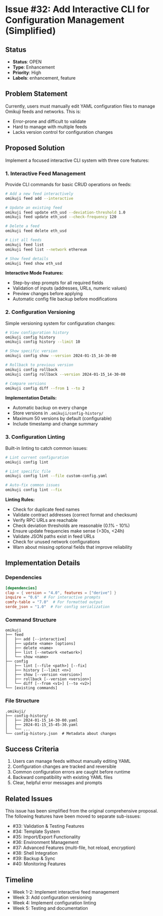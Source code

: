 # Issue #32: Add Interactive CLI for Configuration Management (Simplified)

## Status
- **Status**: OPEN
- **Type**: Enhancement
- **Priority**: High
- **Labels**: enhancement, feature

## Problem Statement
Currently, users must manually edit YAML configuration files to manage Omikuji feeds and networks. This is:
- Error-prone and difficult to validate
- Hard to manage with multiple feeds
- Lacks version control for configuration changes

## Proposed Solution
Implement a focused interactive CLI system with three core features:

### 1. Interactive Feed Management
Provide CLI commands for basic CRUD operations on feeds:

```bash
# Add a new feed interactively
omikuji feed add --interactive

# Update an existing feed
omikuji feed update eth_usd --deviation-threshold 1.0
omikuji feed update eth_usd --check-frequency 120

# Delete a feed
omikuji feed delete eth_usd

# List all feeds
omikuji feed list
omikuji feed list --network ethereum

# Show feed details
omikuji feed show eth_usd
```

**Interactive Mode Features:**
- Step-by-step prompts for all required fields
- Validation of inputs (addresses, URLs, numeric values)
- Preview changes before applying
- Automatic config file backup before modifications

### 2. Configuration Versioning
Simple versioning system for configuration changes:

```bash
# View configuration history
omikuji config history
omikuji config history --limit 10

# Show specific version
omikuji config show --version 2024-01-15_14-30-00

# Rollback to previous version
omikuji config rollback
omikuji config rollback --version 2024-01-15_14-30-00

# Compare versions
omikuji config diff --from 1 --to 2
```

**Implementation Details:**
- Automatic backup on every change
- Store versions in `.omikuji/config-history/`
- Maximum 50 versions by default (configurable)
- Include timestamp and change summary

### 3. Configuration Linting
Built-in linting to catch common issues:

```bash
# Lint current configuration
omikuji config lint

# Lint specific file
omikuji config lint --file custom-config.yaml

# Auto-fix common issues
omikuji config lint --fix
```

**Linting Rules:**
- Check for duplicate feed names
- Validate contract addresses (correct format and checksum)
- Verify RPC URLs are reachable
- Check deviation thresholds are reasonable (0.1% - 10%)
- Ensure update frequencies make sense (>30s, <24h)
- Validate JSON paths exist in feed URLs
- Check for unused network configurations
- Warn about missing optional fields that improve reliability

## Implementation Details

### Dependencies
```toml
[dependencies]
clap = { version = "4.0", features = ["derive"] }
inquire = "0.6"  # For interactive prompts
comfy-table = "7.0"  # For formatted output
serde_json = "1.0"  # For config serialization
```

### Command Structure
```
omikuji
├── feed
│   ├── add [--interactive]
│   ├── update <name> [options]
│   ├── delete <name>
│   ├── list [--network <network>]
│   └── show <name>
├── config
│   ├── lint [--file <path>] [--fix]
│   ├── history [--limit <n>]
│   ├── show [--version <version>]
│   ├── rollback [--version <version>]
│   └── diff [--from <v1>] [--to <v2>]
└── [existing commands]
```

### File Structure
```
.omikuji/
├── config-history/
│   ├── 2024-01-15_14-30-00.yaml
│   ├── 2024-01-15_15-45-30.yaml
│   └── ...
└── config-history.json  # Metadata about changes
```

## Success Criteria
1. Users can manage feeds without manually editing YAML
2. Configuration changes are tracked and reversible
3. Common configuration errors are caught before runtime
4. Backward compatibility with existing YAML files
5. Clear, helpful error messages and prompts

## Related Issues
This issue has been simplified from the original comprehensive proposal. The following features have been moved to separate sub-issues:
- #33: Validation & Testing Features
- #34: Template System
- #35: Import/Export Functionality
- #36: Environment Management
- #37: Advanced Features (multi-file, hot reload, encryption)
- #38: Shell Integration
- #39: Backup & Sync
- #40: Monitoring Features

## Timeline
- Week 1-2: Implement interactive feed management
- Week 3: Add configuration versioning
- Week 4: Implement configuration linting
- Week 5: Testing and documentation